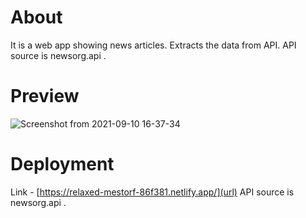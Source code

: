 # About

It is a web app showing news articles. Extracts the data from API. 
API source is newsorg.api .


# Preview

![Screenshot from 2021-09-10 16-37-34](https://user-images.githubusercontent.com/35539313/132844683-aaa72e5d-71e0-49f5-b054-c0bd4bf1c72c.png)

# Deployment

Link - [https://relaxed-mestorf-86f381.netlify.app/](url)
API source is newsorg.api .
